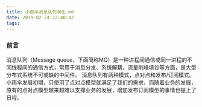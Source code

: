 ```yaml
---
title: 小雨伞消息队列演化.md
date: 2019-02-24 22:40:42
tags:
---
```

### 前言
消息队列（Message queue，下面简称MQ）是一种进程间通信或同一进程的不同线程间的通信方式，常用于消息分发、系统解耦，流量削峰填谷等方面，是大型分布式系统不可或缺的中间件。
消息队列有两种模式，点对点和发布/订阅模式。小雨伞发展初期，只使用了点对点模型就满足了我们的需求，而随着业务的发展，原有的点对点模型越来越难以支撑业务的发展，增加发布订阅模型的事情也提上了日程。